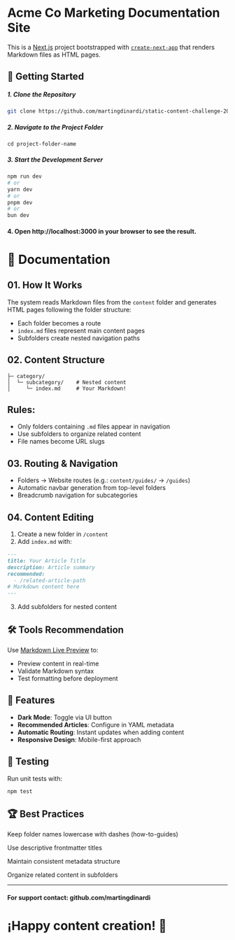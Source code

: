 # Acme Co Marketing Documentation Site  
This is a [Next.js](https://nextjs.org) project bootstrapped with [`create-next-app`](https://nextjs.org/docs/app/api-reference/cli/create-next-app) that renders Markdown files as HTML pages.  

## 🚀 Getting Started  
##### 1. Clone the Repository   
```bash  
git clone https://github.com/martingdinardi/static-content-challenge-2025-martin-gamboa
```
##### 2. Navigate to the Project Folder
```
cd project-folder-name 
```
##### 3. Start the Development Server
```bash  
npm run dev  
# or  
yarn dev  
# or  
pnpm dev  
# or  
bun dev  
```
#### 4. Open http://localhost:3000 in your browser to see the result.



# 📖 Documentation

## 01. How It Works
The system reads Markdown files from the `content` folder and generates HTML pages following the folder structure:  
- Each folder becomes a route  
- `index.md` files represent main content pages  
- Subfolders create nested navigation paths  

## 02. Content Structure

```content/
├─ category/
│  └─ subcategory/    # Nested content
│     └─ index.md     # Your Markdown!
```

## Rules:
- Only folders containing `.md` files appear in navigation  
- Use subfolders to organize related content  
- File names become URL slugs  

## 03. Routing & Navigation  
- Folders → Website routes (e.g.: `content/guides/` → `/guides`)  
- Automatic navbar generation from top-level folders  
- Breadcrumb navigation for subcategories  

## 04. Content Editing  
1. Create a new folder in `/content`  
2. Add `index.md` with:  
```markdown
---
title: Your Article Title
description: Article summary
recommended:
  - /related-article-path
# Markdown content here
---
```

3. Add subfolders for nested content  

## 🛠 Tools Recommendation  
Use [Markdown Live Preview](https://markdownlivepreview.com/) to:  
- Preview content in real-time  
- Validate Markdown syntax  
- Test formatting before deployment  

## 🌟 Features  
- **Dark Mode**: Toggle via UI button  
- **Recommended Articles**: Configure in YAML metadata  
- **Automatic Routing**: Instant updates when adding content  
- **Responsive Design**: Mobile-first approach  

## 🧪 Testing  
Run unit tests with:  
```bash
npm test
```

## 🏆 Best Practices
Keep folder names lowercase with dashes (how-to-guides)

Use descriptive frontmatter titles

Maintain consistent metadata structure

Organize related content in subfolders

---

#### For support contact: github.com/martingdinardi

# ¡Happy content creation! 🎉